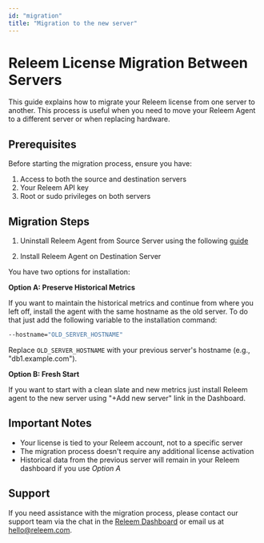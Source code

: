 ```yaml
---
id: "migration"
title: "Migration to the new server"
---
```


# Releem License Migration Between Servers

This guide explains how to migrate your Releem license from one server to another. This process is useful when you need to move your Releem Agent to a different server or when replacing hardware.

## Prerequisites

Before starting the migration process, ensure you have:

1. Access to both the source and destination servers
2. Your Releem API key
3. Root or sudo privileges on both servers

## Migration Steps

1. Uninstall Releem Agent from Source Server using the following [guide](/docs/releem-agent/uninstallation.md)

2. Install Releem Agent on Destination Server

You have two options for installation:

**Option A: Preserve Historical Metrics**

If you want to maintain the historical metrics and continue from where you left off, install the agent with the same hostname as the old server. 
To do that just add the following variable to the installation command:

```bash
--hostname="OLD_SERVER_HOSTNAME"
```

Replace `OLD_SERVER_HOSTNAME` with your previous server's hostname (e.g., "db1.example.com").

**Option B: Fresh Start**

If you want to start with a clean slate and new metrics just install Releem agent to the new server using "+Add new server" link in the Dashboard.

## Important Notes

- Your license is tied to your Releem account, not to a specific server
- The migration process doesn't require any additional license activation
- Historical data from the previous server will remain in your Releem dashboard if you use *Option A*

## Support

If you need assistance with the migration process, please contact our support team via the chat in the [Releem Dashboard](https://app.releem.com) or email us at hello@releem.com.